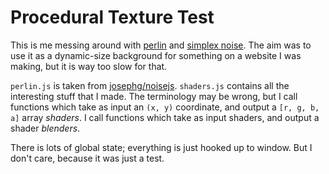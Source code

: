 # Procedural Texture Test

This is me messing around with [perlin][perlin] and [simplex noise][simplex]. The aim was to use it as a dynamic-size background for something on a website I was making, but it is way too slow for that.

`perlin.js` is taken from [josephg/noisejs][noisejs]. `shaders.js` contains all the interesting stuff that I made. The terminology may be wrong, but I call functions which take as input an `(x, y)` coordinate, and output a `[r, g, b, a]` array *shaders*. I call functions which take as input shaders, and output a shader *blenders*. 

There is lots of global state; everything is just hooked up to window. But I don't care, because it was just a test.

[noisejs]: https://github.com/josephg/noisejs
[perlin]: https://en.wikipedia.org/wiki/Perlin_noise
[simplex]: https://en.wikipedia.org/wiki/Simplex_noise
